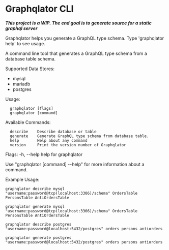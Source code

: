 # Graphqlator CLI
__*This project is a WIP. The end goal is to generate source for a static graphql server*__

Graphqlator helps you generate a GraphQL type schema. Type 'graphqlator help' to see usage.

A command line tool that generates a GraphQL type schema from a database table schema.

Supported Data Stores:

- mysql
- mariadb
- postgres


Usage:
```
  graphqlator [flags]
  graphqlator [command]
```
Available Commands:
```
  describe    Describe database or table
  generate    Generate GraphQL type schema from database table.
  help        Help about any command
  version     Print the version number of Graphqlator
```
Flags:
  -h, --help   help for graphqlator

Use "graphqlator [command] --help" for more information about a command.

Example Usage:
```
graphqlator describe mysql "username:password@tcp(localhost:3306)/schema" OrdersTable PersonsTable AntiOrdersTable

graphqlator generate mysql "username:password@tcp(localhost:3306)/schema" OrdersTable PersonsTable AntiOrdersTable

graphqlator describe postgres "username:password@localhost:5432/postgres" orders persons antiorders

graphqlator generate postgres "username:password@localhost:5432/postgres" orders persons antiorders
```
